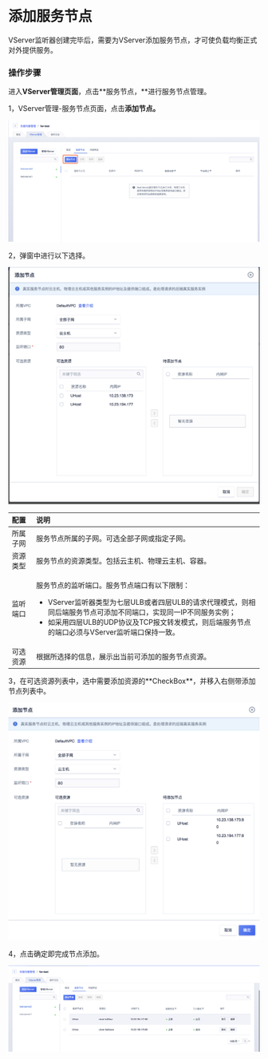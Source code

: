 # 添加服务节点

VServer监听器创建完毕后，需要为VServer添加服务节点，才可使负载均衡正式对外提供服务。 

### 操作步骤

进入**VServer管理页面**，点击**服务节点，**进行服务节点管理。

1，VServer管理-服务节点页面，点击**添加节点。**

![](../../../.gitbook/assets/image%20%2815%29.png)

2，弹窗中进行以下选择。

![](../../../.gitbook/assets/image%20%2824%29.png)

<table>
  <thead>
    <tr>
      <th style="text-align:left">&#x914D;&#x7F6E;</th>
      <th style="text-align:left">&#x8BF4;&#x660E;</th>
    </tr>
  </thead>
  <tbody>
    <tr>
      <td style="text-align:left">&#x6240;&#x5C5E;&#x5B50;&#x7F51;</td>
      <td style="text-align:left">&#x670D;&#x52A1;&#x8282;&#x70B9;&#x6240;&#x5C5E;&#x7684;&#x5B50;&#x7F51;&#x3002;&#x53EF;&#x9009;&#x5168;&#x90E8;&#x5B50;&#x7F51;&#x6216;&#x6307;&#x5B9A;&#x5B50;&#x7F51;&#x3002;</td>
    </tr>
    <tr>
      <td style="text-align:left">&#x8D44;&#x6E90;&#x7C7B;&#x578B;</td>
      <td style="text-align:left">&#x670D;&#x52A1;&#x8282;&#x70B9;&#x7684;&#x8D44;&#x6E90;&#x7C7B;&#x578B;&#x3002;&#x5305;&#x62EC;&#x4E91;&#x4E3B;&#x673A;&#x3001;&#x7269;&#x7406;&#x4E91;&#x4E3B;&#x673A;&#x3001;&#x5BB9;&#x5668;&#x3002;</td>
    </tr>
    <tr>
      <td style="text-align:left">&#x76D1;&#x542C;&#x7AEF;&#x53E3;</td>
      <td style="text-align:left">
        <p>&#x670D;&#x52A1;&#x8282;&#x70B9;&#x7684;&#x76D1;&#x542C;&#x7AEF;&#x53E3;&#x3002;&#x670D;&#x52A1;&#x8282;&#x70B9;&#x7AEF;&#x53E3;&#x6709;&#x4EE5;&#x4E0B;&#x9650;&#x5236;&#xFF1A;</p>
        <ul>
          <li>VServer&#x76D1;&#x542C;&#x5668;&#x7C7B;&#x578B;&#x4E3A;&#x4E03;&#x5C42;ULB&#x6216;&#x8005;&#x56DB;&#x5C42;ULB&#x7684;&#x8BF7;&#x6C42;&#x4EE3;&#x7406;&#x6A21;&#x5F0F;&#xFF0C;&#x5219;&#x76F8;&#x540C;&#x540E;&#x7AEF;&#x670D;&#x52A1;&#x8282;&#x70B9;&#x53EF;&#x6DFB;&#x52A0;&#x4E0D;&#x540C;&#x7AEF;&#x53E3;&#xFF0C;&#x5B9E;&#x73B0;&#x540C;&#x4E00;IP&#x4E0D;&#x540C;&#x670D;&#x52A1;&#x5B9E;&#x4F8B;&#xFF1B;</li>
          <li>&#x5982;&#x91C7;&#x7528;&#x56DB;&#x5C42;ULB&#x7684;UDP&#x534F;&#x8BAE;&#x53CA;TCP&#x62A5;&#x6587;&#x8F6C;&#x53D1;&#x6A21;&#x5F0F;&#xFF0C;&#x5219;&#x540E;&#x7AEF;&#x670D;&#x52A1;&#x8282;&#x70B9;&#x7684;&#x7AEF;&#x53E3;&#x5FC5;&#x987B;&#x4E0E;VServer&#x76D1;&#x542C;&#x7AEF;&#x53E3;&#x4FDD;&#x6301;&#x4E00;&#x81F4;&#x3002;</li>
        </ul>
      </td>
    </tr>
    <tr>
      <td style="text-align:left">&#x53EF;&#x9009;&#x8D44;&#x6E90;</td>
      <td style="text-align:left">&#x6839;&#x636E;&#x6240;&#x9009;&#x62E9;&#x7684;&#x4FE1;&#x606F;&#xFF0C;&#x5C55;&#x793A;&#x51FA;&#x5F53;&#x524D;&#x53EF;&#x6DFB;&#x52A0;&#x7684;&#x670D;&#x52A1;&#x8282;&#x70B9;&#x8D44;&#x6E90;&#x3002;</td>
    </tr>
  </tbody>
</table>3，在可选资源列表中，选中需要添加资源的**CheckBox**，并移入右侧带添加节点列表中。

![](../../../.gitbook/assets/image%20%2818%29.png)

4，点击确定即完成节点添加。

![](../../../.gitbook/assets/image%20%2812%29.png)

  


